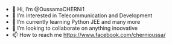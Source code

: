 - 👋 Hi, I’m @OussamaCHERNi1
- 👀 I’m interested in Telecommunication and Development
- 🌱 I’m currently learning Python JEE and many more
- 💞️ I’m looking to collaborate on anything inoovative
- 📫 How to reach me https://www.facebook.com/chernioussa/

<!---
OussamaCHERNi1/OussamaCHERNi1 is a ✨ special ✨ repository because its `README.md` (this file) appears on your GitHub profile.
You can click the Preview link to take a look at your changes.
--->
